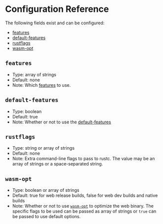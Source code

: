 # Configuration Reference

The following fields exist and can be configured:

- [features](#features)
- [default-features](#default-features)
- [rustflags](#rustflags)
- [wasm-opt](#wasm-opt)

## `features`

- Type: array of strings
- Default: none
- Note: Which [features](https://doc.rust-lang.org/cargo/reference/features.html?highlight=features#the-features-section) to use.

## `default-features`

- Type: boolean
- Default: true
- Note: Whether or not to use the [default-features](https://doc.rust-lang.org/cargo/reference/features.html#the-default-feature)

## `rustflags`

- Type: string or array of strings
- Default: none
- Note: Extra command-line flags to pass to rustc. The value may be an array of strings or a space-separated string.

## `wasm-opt`

- Type: boolean or array of strings
- Default: true for web release builds, false for web dev builds and native builds
- Note: Whether or not to use [`wasm-opt`](https://github.com/WebAssembly/binaryen?tab=readme-ov-file#wasm-opt) to optimize the web binary. The specific flags to be used can be passed as array of strings or `true` can be passed to use default options.
